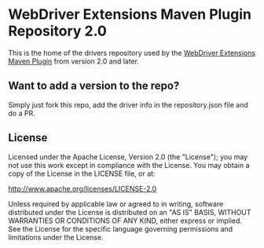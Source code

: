 WebDriver Extensions Maven Plugin Repository 2.0
===================
This is the home of the drivers repository used by the [WebDriver Extensions Maven Plugin](https://github.com/webdriverextensions/webdriverextensions-maven-plugin) from version 2.0 and later.

## Want to add a version to the repo?
Simply just fork this repo, add the driver info in the repository.json file and
do a PR.

## License

Licensed under the Apache License, Version 2.0 (the "License");
you may not use this work except in compliance with the License.
You may obtain a copy of the License in the LICENSE file, or at:

   http://www.apache.org/licenses/LICENSE-2.0

Unless required by applicable law or agreed to in writing, software
distributed under the License is distributed on an "AS IS" BASIS,
WITHOUT WARRANTIES OR CONDITIONS OF ANY KIND, either express or implied.
See the License for the specific language governing permissions and
limitations under the License.
